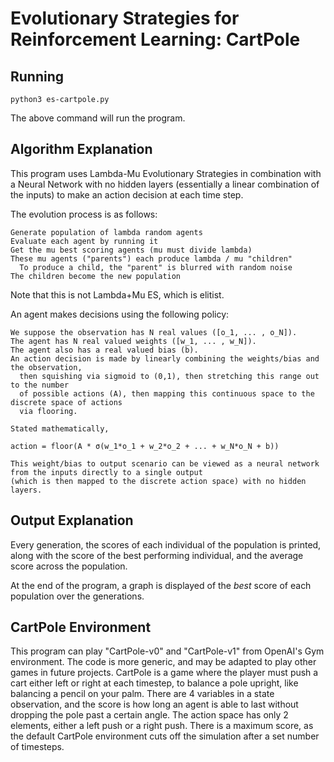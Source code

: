 # Evolutionary Strategies for Reinforcement Learning: CartPole


## Running

```
python3 es-cartpole.py
```
The above command will run the program.

## Algorithm Explanation

This program uses Lambda-Mu Evolutionary Strategies in combination with a Neural Network with no hidden layers
(essentially a linear combination of the inputs) to make an action decision at each time step.

The evolution process is as follows:

```
Generate population of lambda random agents
Evaluate each agent by running it
Get the mu best scoring agents (mu must divide lambda)
These mu agents ("parents") each produce lambda / mu "children"
  To produce a child, the "parent" is blurred with random noise
The children become the new population
```
Note that this is not Lambda+Mu ES, which is elitist.

An agent makes decisions using the following policy:

```
We suppose the observation has N real values ([o_1, ... , o_N]).
The agent has N real valued weights ([w_1, ... , w_N]).
The agent also has a real valued bias (b).
An action decision is made by linearly combining the weights/bias and the observation,
  then squishing via sigmoid to (0,1), then stretching this range out to the number
  of possible actions (A), then mapping this continuous space to the discrete space of actions
  via flooring.

Stated mathematically,

action = floor(A * σ(w_1*o_1 + w_2*o_2 + ... + w_N*o_N + b))

This weight/bias to output scenario can be viewed as a neural network from the inputs directly to a single output
(which is then mapped to the discrete action space) with no hidden layers.

```

## Output Explanation

Every generation, the scores of each individual of the population is printed,
  along with the score of the best performing individual, and the average score
  across the population.
  
At the end of the program, a graph is displayed of the *best* score of each population over the generations.

## CartPole Environment

This program can play "CartPole-v0" and "CartPole-v1" from OpenAI's Gym environment. The code is more generic,
 and may be adapted to play other games in future projects.
CartPole is a game where the player must push a cart either left or right at each timestep, to balance a pole
upright, like balancing a pencil on your palm.
There are 4 variables in a state observation, and the score is how long an agent is able to last without dropping the pole
past a certain angle. The action space has only 2 elements, either a left push or a right push.
There is a maximum score, as the default CartPole environment cuts off the simulation after a set number of timesteps.
